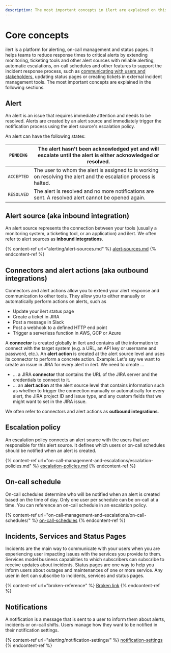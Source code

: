 ```yaml
---
description: The most important concepts in ilert are explained on this page.
---
```


# Core concepts

ilert is a platform for alerting, on-call management and status pages. It helps teams to reduce response times to critical alerts by extending monitoring, ticketing tools and other alert sources with reliable alerting, automatic escalations, on-call schedules and other features to support the incident response process, such as [communicating with users and stakeholders,](broken-reference) updating status pages or creating tickets in external incident management tools. The most important concepts are explained in the following sections.

## Alert

An alert is an issue that requires immediate attention and needs to be resolved. Alerts are created by an alert source and immediately trigger the notification process using the alert source's escalation policy.

An alert can have the following states:

| `PENDING`  | The alert hasn't been acknowledged yet and will escalate until the alert is either acknowledged or resolved.      |
| ---------- | ----------------------------------------------------------------------------------------------------------------- |
| `ACCEPTED` | The user to whom the alert is assigned to is working on resolving the alert and the escalation process is halted. |
| `RESOLVED` | The alert is resolved and no more notifications are sent. A resolved alert cannot be opened again.                |

## Alert source (aka inbound integration)

An alert source represents the connection between your tools (usually a monitoring system, a ticketing tool, or an application) and ilert. We often refer to alert sources as **inbound integrations**.

{% content-ref url="alerting/alert-sources.md" %}
[alert-sources.md](alerting/alert-sources.md)
{% endcontent-ref %}

## Connectors and alert actions (aka outbound integrations)

Connectors and alert actions allow you to extend your alert response and communication to other tools. They allow you to either manually or automatically perform actions on alerts, such as

* Update your ilert status page
* Create a ticket in JIRA
* Post a message in Slack
* Post a webhook to a defined HTTP end point
* Trigger a serverless function in AWS, GCP or Azure

A **connector** is created globally in ilert and contains all the information to connect with the target system (e.g. a URL, an API key or username and password, etc.). An **alert action** is created at the alert source level and uses its connector to perform a concrete action. Example: Let's say we want to create an issue in JIRA for every alert in ilert. We need to create ...

* ... a JIRA **connector** that contains the URL of the JIRA server and the credentials to connect to it.
* ... an **alert action** at the alert source level that contains information such as whether to trigger the connection manually or automatically for every alert, the JIRA project ID and issue type, and any custom fields that we might want to set in the JIRA issue.

We often refer to connectors and alert actions as **outbound integrations**.

## Escalation policy

An escalation policy connects an alert source with the users that are responsible for this alert source. It defines which users or on-call schedules should be notified when an alert is created.

{% content-ref url="on-call-management-and-escalations/escalation-policies.md" %}
[escalation-policies.md](on-call-management-and-escalations/escalation-policies.md)
{% endcontent-ref %}

## On-call schedule

On-call schedules determine who will be notified when an alert is created based on the time of day. Only one user per schedule can be on-call at a time. You can reference an on-call schedule in an escalation policy.

{% content-ref url="on-call-management-and-escalations/on-call-schedules/" %}
[on-call-schedules](on-call-management-and-escalations/on-call-schedules/)
{% endcontent-ref %}

## Incidents, Services and Status Pages

Incidents are the main way to communicate with your users when you are experiencing user impacting issues with the services you provide to them. Services model business capabilities to which subscribers can subscribe to receive updates about incidents. Status pages are one way to help you inform users about outages and maintenances of one or more service. Any user in ilert can subscribe to incidents, services and status pages.

{% content-ref url="broken-reference" %}
[Broken link](broken-reference)
{% endcontent-ref %}

## Notifications

A notification is a message that is sent to a user to inform them about alerts, incidents or on-call shifts. Users manage how they want to be notified in their notification settings.

{% content-ref url="alerting/notification-settings/" %}
[notification-settings](alerting/notification-settings/)
{% endcontent-ref %}
